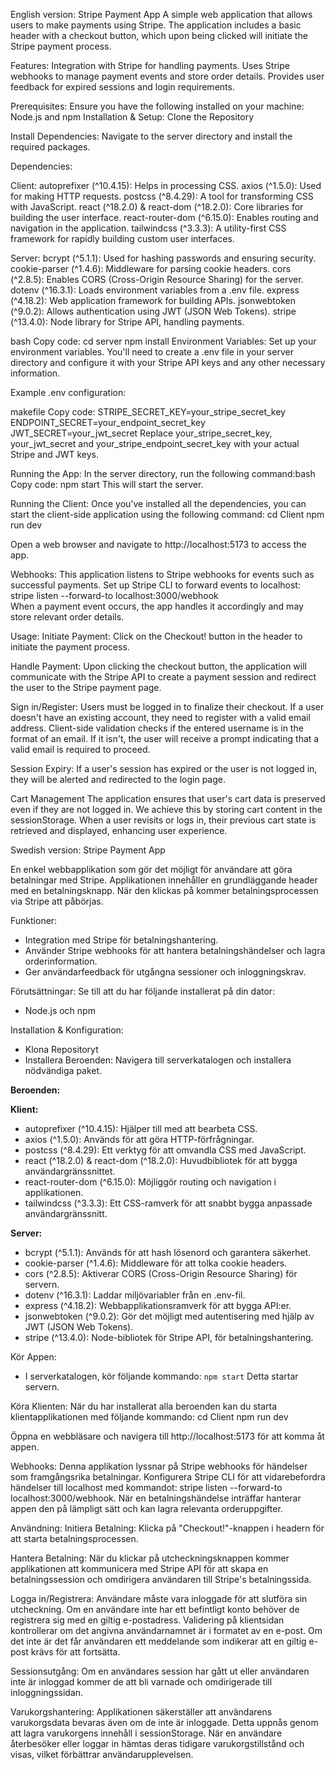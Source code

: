 English version:
Stripe Payment App
A simple web application that allows users to make payments using Stripe. The application includes a basic header with a checkout button, which upon being clicked will initiate the Stripe payment process.

Features:
Integration with Stripe for handling payments.
Uses Stripe webhooks to manage payment events and store order details.
Provides user feedback for expired sessions and login requirements.

Prerequisites:
Ensure you have the following installed on your machine:
Node.js and npm
Installation & Setup:
Clone the Repository

Install Dependencies:
Navigate to the server directory and install the required packages.

Dependencies:

Client:
autoprefixer (^10.4.15): Helps in processing CSS.
axios (^1.5.0): Used for making HTTP requests.
postcss (^8.4.29): A tool for transforming CSS with JavaScript.
react (^18.2.0) & react-dom (^18.2.0): Core libraries for building the user interface.
react-router-dom (^6.15.0): Enables routing and navigation in the application.
tailwindcss (^3.3.3): A utility-first CSS framework for rapidly building custom user interfaces.

Server:
bcrypt (^5.1.1): Used for hashing passwords and ensuring security.
cookie-parser (^1.4.6): Middleware for parsing cookie headers.
cors (^2.8.5): Enables CORS (Cross-Origin Resource Sharing) for the server.
dotenv (^16.3.1): Loads environment variables from a .env file.
express (^4.18.2): Web application framework for building APIs.
jsonwebtoken (^9.0.2): Allows authentication using JWT (JSON Web Tokens).
stripe (^13.4.0): Node library for Stripe API, handling payments.

bash
Copy code:
cd server
npm install
Environment Variables:
Set up your environment variables. You'll need to create a .env file in your server directory and configure it with your Stripe API keys and any other necessary information.

Example .env configuration:

makefile
Copy code:
STRIPE_SECRET_KEY=your_stripe_secret_key
ENDPOINT_SECRET=your_endpoint_secret_key
JWT_SECRET=your_jwt_secret
Replace your_stripe_secret_key, your_jwt_secret and your_stripe_endpoint_secret_key with your actual Stripe and JWT keys.

Running the App:
In the server directory, run the following command:bash
Copy code: 
npm start
This will start the server.

Running the Client:
Once you've installed all the dependencies, you can start the client-side application using the following command:
cd Client
npm run dev

Open a web browser and navigate to http://localhost:5173 to access the app.

Webhooks:
This application listens to Stripe webhooks for events such as successful payments. Set up Stripe CLI to forward events to localhost: stripe listen --forward-to localhost:3000/webhook   
When a payment event occurs, the app handles it accordingly and may store relevant order details.

Usage:
Initiate Payment:
Click on the Checkout! button in the header to initiate the payment process.

Handle Payment:
Upon clicking the checkout button, the application will communicate with the Stripe API to create a payment session and redirect the user to the Stripe payment page.

Sign in/Register:
Users must be logged in to finalize their checkout. If a user doesn't have an existing account, they need to register with a valid email address. Client-side validation checks if the entered username is in the format of an email. If it isn't, the user will receive a prompt indicating that a valid email is required to proceed.

Session Expiry:
If a user's session has expired or the user is not logged in, they will be alerted and redirected to the login page.

Cart Management
The application ensures that user's cart data is preserved even if they are not logged in. We achieve this by storing cart content in the sessionStorage. When a user revisits or logs in, their previous cart state is retrieved and displayed, enhancing user experience.



Swedish version: 
Stripe Payment App 

En enkel webbapplikation som gör det möjligt för användare att göra betalningar med Stripe. Applikationen innehåller en grundläggande header med en betalningsknapp. När den klickas på kommer betalningsprocessen via Stripe att påbörjas.

Funktioner:
- Integration med Stripe för betalningshantering.
- Använder Stripe webhooks för att hantera betalningshändelser och lagra orderinformation.
- Ger användarfeedback för utgångna sessioner och inloggningskrav.

Förutsättningar:
Se till att du har följande installerat på din dator:
- Node.js och npm

Installation & Konfiguration:
- Klona Repositoryt
- Installera Beroenden:
Navigera till serverkatalogen och installera nödvändiga paket.

**Beroenden:**

**Klient:**
- autoprefixer (^10.4.15): Hjälper till med att bearbeta CSS.
- axios (^1.5.0): Används för att göra HTTP-förfrågningar.
- postcss (^8.4.29): Ett verktyg för att omvandla CSS med JavaScript.
- react (^18.2.0) & react-dom (^18.2.0): Huvudbibliotek för att bygga användargränssnittet.
- react-router-dom (^6.15.0): Möjliggör routing och navigation i applikationen.
- tailwindcss (^3.3.3): Ett CSS-ramverk för att snabbt bygga anpassade användargränssnitt.

**Server:**
- bcrypt (^5.1.1): Används för att hash lösenord och garantera säkerhet.
- cookie-parser (^1.4.6): Middleware för att tolka cookie headers.
- cors (^2.8.5): Aktiverar CORS (Cross-Origin Resource Sharing) för servern.
- dotenv (^16.3.1): Laddar miljövariabler från en .env-fil.
- express (^4.18.2): Webbapplikationsramverk för att bygga API:er.
- jsonwebtoken (^9.0.2): Gör det möjligt med autentisering med hjälp av JWT (JSON Web Tokens).
- stripe (^13.4.0): Node-bibliotek för Stripe API, för betalningshantering.

Kör Appen:
- I serverkatalogen, kör följande kommando: `npm start`
Detta startar servern.

Köra Klienten:
När du har installerat alla beroenden kan du starta klientapplikationen med följande kommando:
cd Client
npm run dev

Öppna en webbläsare och navigera till http://localhost:5173 för att komma åt appen.

Webhooks:
Denna applikation lyssnar på Stripe webhooks för händelser som framgångsrika betalningar. Konfigurera Stripe CLI för att vidarebefordra händelser till localhost med kommandot: stripe listen --forward-to localhost:3000/webhook.
När en betalningshändelse inträffar hanterar appen den på lämpligt sätt och kan lagra relevanta orderuppgifter.

Användning:
Initiera Betalning:
Klicka på "Checkout!"-knappen i headern för att starta betalningsprocessen.

Hantera Betalning:
När du klickar på utcheckningsknappen kommer applikationen att kommunicera med Stripe API för att skapa en betalningssession och omdirigera användaren till Stripe's betalningssida.

Logga in/Registrera:
Användare måste vara inloggade för att slutföra sin utcheckning. Om en användare inte har ett befintligt konto behöver de registrera sig med en giltig e-postadress. Validering på klientsidan kontrollerar om det angivna användarnamnet är i formatet av en e-post. Om det inte är det får användaren ett meddelande som indikerar att en giltig e-post krävs för att fortsätta.

Sessionsutgång:
Om en användares session har gått ut eller användaren inte är inloggad kommer de att bli varnade och omdirigerade till inloggningssidan.

Varukorgshantering:
Applikationen säkerställer att användarens varukorgsdata bevaras även om de inte är inloggade. Detta uppnås genom att lagra varukorgens innehåll i sessionStorage. När en användare återbesöker eller loggar in hämtas deras tidigare varukorgstillstånd och visas, vilket förbättrar användarupplevelsen.
